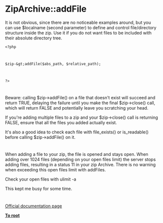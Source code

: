 # ZipArchive::addFile





It is not obvious, since there are no noticeable examples around, but you can use $localname (second parameter) to define and control file/directory structure inside the zip. Use it if you do not want files to be included with their absolute directory tree.





```
<?php



$zip-&gt;addFile($abs_path, $relative_path);



?>
```



  

#



Beware: calling $zip-&gt;addFile() on a file that doesn&apos;t exist will succeed and return TRUE, delaying the failure until you make the final $zip-&gt;close() call, which will return FALSE and potentially leave you scratching your head.

If you&apos;re adding multiple files to a zip and your $zip-&gt;close() call is returning FALSE, ensure that all the files you added actually exist.

It&apos;s also a good idea to check each file with file_exists() or is_readable() before calling $zip-&gt;addFile() on it.

  

#



When adding a file to your zip, the file is opened and stays open.
When adding over 1024 files (depending on your open files limit) the server stops adding files, resulting in a status 11 in your zip Archive. There is no warning when exceeding this open files limit with addFiles.

Check your open files with ulimit -a

This kept me busy for some time.

  

#

[Official documentation page](https://www.php.net/manual/en/ziparchive.addfile.php)

**[To root](/README.md)**